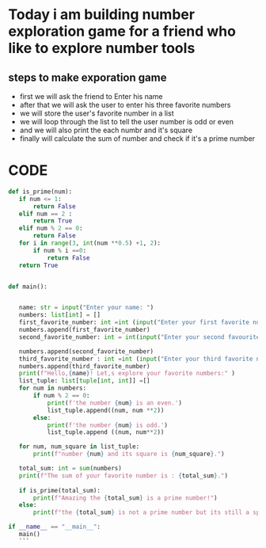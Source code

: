 # Today i am building number exploration game for a friend who like to  explore number tools
## steps to make exporation game  
  * first we will ask the friend to Enter his name
  * after that we will ask the user to enter his three favorite numbers
  * we will store the user's favorite number in a list
  * we will loop through the list to tell the user number is odd or even
  * and we will  also print the each numbr and it's square
  * finally will calculate the sum of number and check if it's  a prime number
# CODE
 ```python
 def is_prime(num):
    if num <= 1:
        return False
    elif num == 2 : 
        return True
    elif num % 2 == 0:
        return False
    for i in range(3, int(num **0.5) +1, 2):
        if num % i ==0:
            return False
    return True


def main():


    name: str = input("Enter your name: ")
    numbers: list[int] = []
    first_favorite_number: int =int (input("Enter your first favorite number: "))
    numbers.append(first_favorite_number)
    second_favorite_number: int = int(input("Enter your second favourite number:"))

    numbers.append(second_favorite_number)
    third_favorite_number : int =int (input("Enter your third favorite number: "))
    numbers.append(third_favorite_number)
    print(f"Hello,{name}! Let,s explore your favorite numbers:" )
    list_tuple: list[tuple[int, int]] =[]
    for num in numbers:
        if num % 2 == 0:
            print(f'the number {num} is an even.')
            list_tuple.append((num, num **2))
        else:
            print(f'the number {num} is odd.')
            list_tuple.append ((num, num**2))

    for num, num_square in list_tuple:
        print(f"number {num} and its square is {num_square}.")

    total_sum: int = sum(numbers)
    print(f"The sum of your favorite number is : {total_sum}.")
    
    if is_prime(total_sum):
        print(f"Amazing the {total_sum} is a prime number!")
    else: 
        print(f"the {total_sum} is not a prime number but its still a special number")

if __name__ == "__main__":
    main()
    ``` 